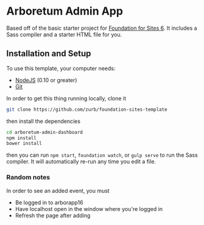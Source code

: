 # Arboretum Admin App

Based off of the basic starter project for [Foundation for Sites 6](http://foundation.zurb.com/sites). It includes a Sass compiler and a starter HTML file for you.

## Installation and Setup

To use this template, your computer needs:

- [NodeJS](https://nodejs.org/en/) (0.10 or greater)
- [Git](https://git-scm.com/)

In order to get this thing running locally, clone it
```bash
git clone https://github.com/zurb/foundation-sites-template
```

then install the dependencies
```bash
cd arboretum-admin-dashboard
npm install
bower install
```

then you can run `npm start`, `foundation watch`, or `gulp serve` to run the Sass compiler. It will automatically re-run any time you edit a file.

### Random notes
In order to see an added event, you must
- Be logged in to arborapp16
- Have localhost open in the window where you're logged in
- Refresh the page after adding
